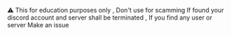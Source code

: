 ⚠ This for education purposes only , Don't use for scamming If found your discord account and server shall be terminated , If you find any user or server Make an issue
